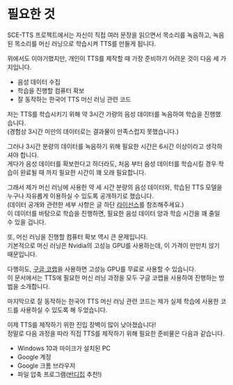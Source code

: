 # 필요한 것

SCE-TTS 프로젝트에서는 자신이 직접 여러 문장을 읽으면서 목소리를 녹음하고, 녹음된 목소리를 머신 러닝으로 학습시켜 TTS를 만들게 됩니다.

위에서도 이야기했지만, 개인이 TTS를 제작할 때 가장 준비하기 어려운 것이 다음 세 가지입니다.

- 음성 데이터 수집
- 학습을 진행할 컴퓨터 확보
- 잘 동작하는 한국어 TTS 머신 러닝 관련 코드

저는 TTS를 학습시키기 위해 약 3시간 가량의 음성 데이터를 녹음하여 학습을 진행했습니다.  
(경험상 3시간 미만의 데이터로는 결과물이 만족스럽지 못했습니다.)

그러나 3시간 분량의 데이터를 녹음하기 위해 필요한 시간은 6시간 이상이라고 생각하셔야 합니다.  
게다가 음성 데이터를 확보한다고 하더라도, 처음 부터 음성 데이터를 학습시킬 경우 학습이 완료될 때 까지 필요한 시간이 꽤 오래 필요합니다.

그래서 제가 머신 러닝에 사용한 약 세 시간 분량의 음성 데이터와, 학습된 TTS 모델을 누구나 자유롭게 이용하실 수 있도록 공개하기로 했습니다.  
(데이터 공개와 관련한 세부 사항은 글 하단 [라이선스](/v2/license.md)를 참조해주세요.)  
이 데이터를 바탕으로 학습을 진행하면, 필요한 음성 데이터 양과 학습 시간을 꽤 줄일 수 있을 겁니다.

또, 머신 러닝을 진행할 컴퓨터 확보 역시 큰 문제입니다.  
기본적으로 머신 러닝은 Nvidia의 고성능 GPU를 사용하는데, 이 가격이 만만치 않기 때문입니다.

다행히도, [구글 코랩](https://colab.research.google.com/)을 사용하면 고성능 GPU를 무료로 사용할 수 있습니다.  
이 문서에서는 TTS에 필요한 머신 러닝 과정을 모두 구글 코랩을 사용하여 진행하는 방법을 소개합니다.

마지막으로 잘 동작하는 한국어 TTS 머신 러닝 관련 코드는 제가 실제 학습에 사용한 코드를 사용하실 수 있도록 해 두었습니다.

이제 TTS를 제작하기 위한 진입 장벽이 많이 낮아졌습니다!  
정말로 다음 과정을 따라 직접 TTS를 제작하기 위해 필요한 준비물은 다음과 같습니다.

- Windows 10과 마이크가 설치된 PC
- Google 계정
- Google 크롬 브라우저
- 파일 압축 프로그램([반디집](https://kr.bandisoft.com/bandizip/) 추천!)
